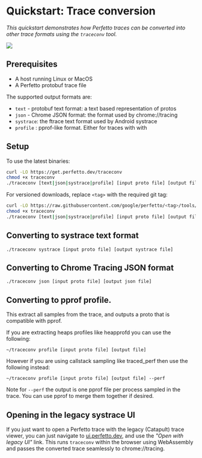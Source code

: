 # Quickstart: Trace conversion

_This quickstart demonstrates how Perfetto traces can be converted into other
trace formats using the `traceconv` tool._

![](/docs/images/traceconv-summary.png)

## Prerequisites

- A host running Linux or MacOS
- A Perfetto protobuf trace file

The supported output formats are:

- `text` - protobuf text format: a text based representation of protos
- `json` - Chrome JSON format: the format used by chrome://tracing
- `systrace`: the ftrace text format used by Android systrace
- `profile` : pprof-like format. Either for traces with with
  <!-- [native heap profiler](/docs/data-sources/native-heap-profiler.md) dumps or
  [callstack sampling](/docs/quickstart/callstack-sampling.md) (note however
  callstacks requires the `--perf` flag). -->

## Setup

To use the latest binaries:

```bash
curl -LO https://get.perfetto.dev/traceconv
chmod +x traceconv
./traceconv [text|json|systrace|profile] [input proto file] [output file]
```

For versioned downloads, replace `<tag>` with the required git tag:

```bash
curl -LO https://raw.githubusercontent.com/google/perfetto/<tag>/tools/traceconv
chmod +x traceconv
./traceconv [text|json|systrace|profile] [input proto file] [output file]
```

## Converting to systrace text format

`./traceconv systrace [input proto file] [output systrace file]`

## Converting to Chrome Tracing JSON format

`./traceconv json [input proto file] [output json file]`

## Converting to pprof profile.

This extract all samples from the trace, and outputs a proto that is compatible
with pprof.

If you are extracting heaps profiles like heapprofd you can use the following:

`~/traceconv profile [input proto file] [output file]`

However if you are using callstack sampling like traced_perf then use the
following instead:

`~/traceconv profile [input proto file] [output file] --perf`

Note for `--perf` the output is one pprof file per process sampled in the trace.
You can use pprof to merge them together if desired.

## Opening in the legacy systrace UI

If you just want to open a Perfetto trace with the legacy (Catapult) trace
viewer, you can just navigate to [ui.perfetto.dev](https://ui.perfetto.dev), and
use the _"Open with legacy UI"_ link. This runs `traceconv` within the browser
using WebAssembly and passes the converted trace seamlessly to chrome://tracing.
